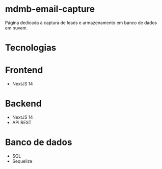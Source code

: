 # mdmb-email-capture

Página dedicada à captura de leads e armazenamento em banco de dados em nuvem.

# Tecnologias

# Frontend

* NextJS 14

# Backend

* NextJS 14
* API REST

# Banco de dados

* SQL
* Sequelize
